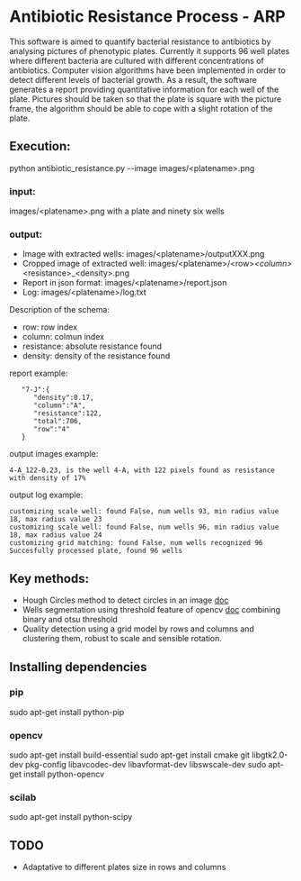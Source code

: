 # Antibiotic Resistance Process - ARP
This software is aimed to quantify bacterial resistance to antibiotics by analysing pictures of phenotypic plates. Currently it supports 96 well plates where different bacteria are cultured with different concentrations of antibiotics. Computer vision algorithms have been implemented in order to detect different levels of bacterial growth. As a result, the software generates a report providing quantitative information for each well of the plate. Pictures should be taken so that the plate is square with the picture frame, the algorithm should be able to cope with a slight rotation of the plate.

## Execution:
python antibiotic_resistance.py --image images/\<platename\>.png

### input:
images/\<platename\>.png with a plate and ninety six wells

### output:
* Image with extracted wells: images/\<platename\>/outputXXX.png 
* Cropped image of extracted well: images/\<platename\>/\<row\>_\<column\>_\<resistance\>_\<density\>.png
* Report in json format: images/\<platename\>/report.json
* Log: images/\<platename\>/log.txt 

Description of the schema:
* row: row index
* column: colmun index
* resistance: absolute resistance found
* density: density of the resistance found

report example:
```
   "7-J":{  
      "density":0.17,
      "column":"A",
      "resistance":122,
      "total":706,
      "row":"4"
   }
```
output images example:
```  
4-A_122-0.23, is the well 4-A, with 122 pixels found as resistance with density of 17%
```
output log example:
```
customizing scale well: found False, num wells 93, min radius value 18, max radius value 23
customizing scale well: found False, num wells 96, min radius value 18, max radius value 24
customizing grid matching: found False, num wells recognized 96
Succesfully processed plate, found 96 wells
```

## Key methods:
* Hough Circles method to detect circles in an image [doc](http://docs.opencv.org/2.4/doc/tutorials/imgproc/imgtrans/hough_circle/hough_circle.html)
* Wells segmentation using threshold feature of opencv [doc](http://docs.opencv.org/2.4/modules/imgproc/doc/miscellaneous_transformations.html#threshold) combining binary and otsu threshold
* Quality detection using a grid model by rows and columns and clustering them, robust to scale and sensible rotation.

## Installing dependencies
### pip
sudo apt-get install python-pip
### opencv
sudo apt-get install build-essential
sudo apt-get install cmake git libgtk2.0-dev pkg-config libavcodec-dev libavformat-dev libswscale-dev
sudo apt-get install python-opencv
### scilab
sudo apt-get install python-scipy

## TODO
* Adaptative to different plates size in rows and columns 
